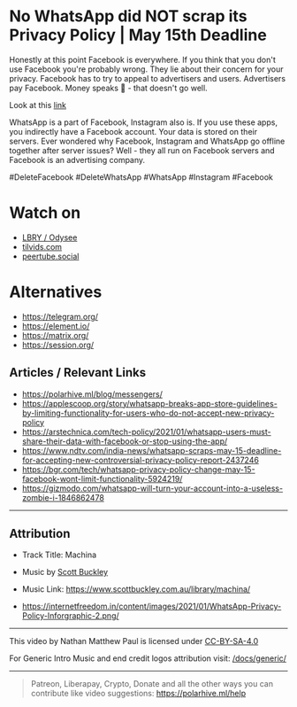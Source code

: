 # No WhatsApp did NOT scrap its Privacy Policy | May 15th Deadline
Honestly at this point Facebook is everywhere. If you think that you don't use Facebook you're probably wrong.
They lie about their concern for your privacy. Facebook has to try to appeal to advertisers and users. Advertisers pay Facebook. Money speaks 🤑 - that doesn't go well.

Look at this [link](https://fosstodon.org/@deletefacebook/105520209686737194)

WhatsApp is a part of Facebook, Instagram also is.
If you use these apps, you indirectly have a Facebook account. Your data is stored on their servers. Ever wondered why Facebook, Instagram and WhatsApp go offline together after server issues? Well - they all run on Facebook servers and Facebook is an advertising company.

#DeleteFacebook #DeleteWhatsApp #WhatsApp #Instagram #Facebook

# Watch on
- [LBRY / Odysee](https://odysee.com/@polarhive:e/whatsapp-did-not-scrap-its-privacy-policy:a/)
- [tilvids.com](https://tilvids.com/videos/watch/f5714c76-5bfe-477c-9490-058dd31f2dba/)
- [peertube.social](https://peertube.social/videos/watch/44f95684-7b49-4bc2-8b3d-fef21179b634/)

# Alternatives
- https://telegram.org/
- https://element.io/
- https://matrix.org/
- https://session.org/

## Articles / Relevant Links
- https://polarhive.ml/blog/messengers/
- https://applescoop.org/story/whatsapp-breaks-app-store-guidelines-by-limiting-functionality-for-users-who-do-not-accept-new-privacy-policy
- https://arstechnica.com/tech-policy/2021/01/whatsapp-users-must-share-their-data-with-facebook-or-stop-using-the-app/
- https://www.ndtv.com/india-news/whatsapp-scraps-may-15-deadline-for-accepting-new-controversial-privacy-policy-report-2437246
- https://bgr.com/tech/whatsapp-privacy-policy-change-may-15-facebook-wont-limit-functionality-5924219/
- https://gizmodo.com/whatsapp-will-turn-your-account-into-a-useless-zombie-i-1846862478

---
## Attribution
- Track Title: Machina
- Music by [Scott Buckley](https://www.scottbuckley.com.au/)
- Music Link: https://www.scottbuckley.com.au/library/machina/

- https://internetfreedom.in/content/images/2021/01/WhatsApp-Privacy-Policy-Inforgraphic-2.png/

---
This video by Nathan Matthew Paul is licensed under [CC-BY-SA-4.0](https://creativecommons.org/licenses/by-sa/4.0/)

For Generic Intro Music and end credit logos attribution visit: [/docs/generic/](https://codeberg.org/polarhive/videos/src/branch/main/docs/generic) 

---
> Patreon, Liberapay, Crypto, Donate and all the other ways you can contribute like video suggestions: https://polarhive.ml/help
